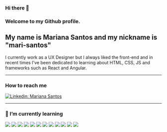 ### Hi there 👋
### Welcome to my Github profile.

## My name is Mariana Santos and my nickname is "mari-santos"

I currently work as a UX Designer but I always liked the front-end and in recent times I've been dedicated to learning about HTML, CSS, JS and frameworks such as React and Angular.

____

### How to reach me

[![Linkedin: Mariana Santos](https://img.shields.io/badge/-Linkedin-blue?style=flat-square&logo=Linkedin&logoColor=white&link=https://www.linkedin.com/in/marianaasantos/)](https://www.linkedin.com/in/marianaasantos/)

____

### 🌱 I’m currently learning

<p>
<img src="https://img.shields.io/badge/angular%20-%23DD0031.svg?&style=for-the-badge&logo=angular&logoColor=white"/>
<img src="https://img.shields.io/badge/html5%20-%23E34F26.svg?&style=for-the-badge&logo=html5&logoColor=white"/>
<img src="https://img.shields.io/badge/css3%20-%231572B6.svg?&style=for-the-badge&logo=css3&logoColor=white"/>
<img src="https://img.shields.io/badge/SASS%20-hotpink.svg?&style=for-the-badge&logo=SASS&logoColor=white"/>
<img src="https://img.shields.io/badge/bootstrap%20-%23563D7C.svg?&style=for-the-badge&logo=bootstrap&logoColor=white"/>
<img src="https://img.shields.io/badge/material%20ui%20-%230081CB.svg?&style=for-the-badge&logo=material-ui&logoColor=white"/>
<img src="https://img.shields.io/badge/javascript%20-%23323330.svg?&style=for-the-badge&logo=javascript&logoColor=%23F7DF1E"/>
<img src="https://img.shields.io/badge/-GitHub-181717?style=for-the-badge&amp;logo=github">
<img src="https://img.shields.io/badge/Microsoft%20Azure-0089D6?style=for-the-badge&amp;logo=microsoft-azure&amp;logoColor=white">
<img src="https://img.shields.io/badge/-JIRA-0052CC?style=for-the-badge&amp;logo=jira">
<img src="https://img.shields.io/badge/-VSCode-007ACC?style=for-the-badge&amp;logo=visual-studio-code&amp;logoColor=white">
<img src="https://img.shields.io/badge/React-20232A?logo=react&logoColor=61DAFB&style=for-the-badge">
<img ssrc="https://img.shields.io/badge/Material_UI-007FFF?logo=mui&logoColor=white&style=for-the-badge">
</p>
